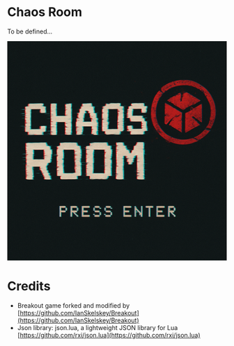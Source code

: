 # Chaos Room
To be defined...

![Chaos Room Splash](assets/screen.png)



# Credits

- Breakout game forked and modified by [https://github.com/IanSkelskey/Breakout](https://github.com/IanSkelskey/Breakout)
- Json library: json.lua, a lightweight JSON library for Lua [https://github.com/rxi/json.lua](https://github.com/rxi/json.lua)
